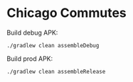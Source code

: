 # Chicago Commutes

Build debug APK:

`./gradlew clean assembleDebug`

Build prod APK:

`./gradlew clean assembleRelease`

